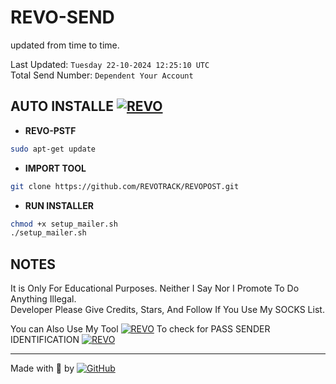 
# REVO-SEND

updated from time to time.  

Last Updated: `Tuesday 22-10-2024 12:25:10 UTC`  
Total Send Number: `Dependent Your Account`  

## AUTO INSTALLE         **[![REVO](https://img.shields.io/badge/Run-Install-BLUE)](https://github.com/REVOTRACK)**

- **REVO-PSTF**

```bash
sudo apt-get update
```
- **IMPORT TOOL**

```bash
git clone https://github.com/REVOTRACK/REVOPOST.git
```

- **RUN INSTALLER**

```bash
chmod +x setup_mailer.sh
./setup_mailer.sh
```

## NOTES

It is Only For Educational Purposes. Neither I Say Nor I Promote To Do Anything Illegal.  
Developer Please Give Credits, Stars, And Follow If You Use My SOCKS List.  

You can Also Use My Tool [![REVO](https://img.shields.io/badge/Revo-Send-blue)](https://github.com/REVOTRACK) To check for PASS SENDER IDENTIFICATION [![REVO](https://img.shields.io/badge/SPF-DKIM-yellow)](https://github.com/REVOTRACK)

---
Made with 🐍 by [![GitHub](https://img.shields.io/badge/GitHub-Revo-red)](https://github.com/REVOTRACK)
